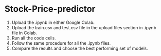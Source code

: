 # Stock-Price-predictor
1) Upload the .ipynb in either Google Colab.
2) Upload the train.csv and test.csv file in the upload files section in .ipynb file in Colab.
3) Run all the code cells.
4) Follow the same procedure for all the .ipynb files.
5) Compare the results and choose the best performing set of models. 
